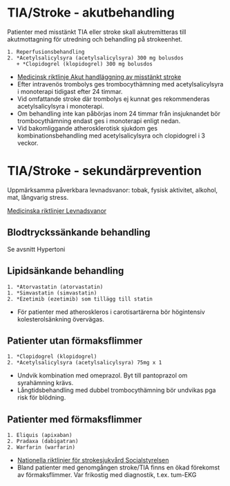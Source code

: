 TIA/Stroke - akutbehandling
===========================

Patienter med misstänkt TIA eller stroke skall akutremitteras till 
akutmottagning för utredning och behandling på strokeenhet.

    1. Reperfusionsbehandling
    2. *Acetylsalicylsyra (acetylsalicylsyra) 300 mg bolusdos
       + *Clopidogrel (klopidogrel) 300 mg bolusdos
 
-   [Medicinsk riktlinje Akut handläggning av misstänkt stroke](http://dokpub.regionkronoberg.se/OpenDoc.aspx?Id=41997)
-   Efter intravenös trombolys ges trombocythämning med acetylsalicylsyra
    i monoterapi tidigast efter 24 timmar.
-   Vid omfattande stroke där trombolys ej kunnat ges rekommenderas
	acetylsalicylsyra i monoterapi.
-   Om behandling inte kan påbörjas inom 24 timmar från insjuknandet
    bör trombocythämning endast ges i monoterapi enligt nedan.
-   Vid bakomliggande atherosklerotisk sjukdom ges kombinationsbehandling
    med acetylsalicylsyra och clopidogrel  i 3 veckor.

TIA/Stroke - sekundärprevention
===============================

Uppmärksamma påverkbara levnadsvanor: tobak, fysisk aktivitet, alkohol,
mat, långvarig stress.

[Medicinska riktlinjer Levnadsvanor](http://intern.ltkronoberg.se/hem/HoS/HoS-personal/VardrutinerPM/Halsoframjande/)

Blodtryckssänkande behandling
-----------------------------

Se avsnitt Hypertoni

Lipidsänkande behandling
------------------------

    1. *Atorvastatin (atorvastatin)
    1. *Simvastatin (simvastatin)
    2. *Ezetimib (ezetimib) som tillägg till statin

- För patienter med atheroskleros i carotisartärerna bör högintensiv 
  kolesterolsänkning övervägas.

Patienter utan förmaksflimmer
-----------------------------

    1. *Clopidogrel (klopidogrel)
    2. *Acetylsalicylsyra (acetylsalicylsyra) 75mg x 1

- Undvik kombination med omeprazol. Byt till pantoprazol om syrahämning krävs.
- Långtidsbehandling med dubbel trombocythämning bör undvikas pga risk för
  blödning.

Patienter med förmaksflimmer
----------------------------

    1. Eliquis (apixaban)
    2. Pradaxa (dabigatran)
    2. Warfarin (warfarin)

-   [Nationella riktlinjer för strokesjukvård Socialstyrelsen](http://www.socialstyrelsen.se/nationellariktlinjerforstrokesjukvard)
-   Bland patienter med genomgången stroke/TIA finns en ökad förekomst av
    förmaksflimmer. Var frikostig med diagnostik, t.ex. tum-EKG
